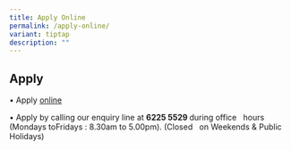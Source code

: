 ```yaml
---
title: Apply Online
permalink: /apply-online/
variant: tiptap
description: ""
---
```

<h2>Apply</h2>
<p>• Apply <u>online</u>
</p>
<p></p>
<p>• Apply by calling our enquiry line at <strong>6225 5529 </strong>during
office &nbsp; hours (Mondays toFridays : 8.30am to 5.00pm). (Closed &nbsp;
on Weekends &amp; Public Holidays)</p>